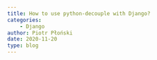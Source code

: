 ```yaml
---
title: How to use python-decouple with Django?
categories:
    - Django
author: Piotr Płoński
date: 2020-11-20
type: blog
---
```


